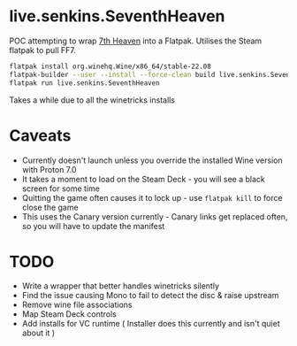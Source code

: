 # live.senkins.SeventhHeaven

POC attempting to wrap [7th Heaven](https://github.com/tsunamods-codes/7th-Heaven) into a Flatpak. Utilises the Steam flatpak to pull FF7.

```sh
flatpak install org.winehq.Wine/x86_64/stable-22.08
flatpak-builder --user --install --force-clean build live.senkins.SeventhHeaven.yml
flatpak run live.senkins.SeventhHeaven
```

Takes a while due to all the winetricks installs


# Caveats

* Currently doesn't launch unless you override the installed Wine version with Proton 7.0
* It takes a moment to load on the Steam Deck - you will see a black screen for some time
* Quitting the game often causes it to lock up - use `flatpak kill` to force close the game
* This uses the Canary version currently - Canary links get replaced often, so you will have to update the manifest

# TODO

* Write a wrapper that better handles winetricks silently
* Find the issue causing Mono to fail to detect the disc & raise upstream
* Remove wine file associations
* Map Steam Deck controls
* Add installs for VC runtime ( Installer does this currently and isn't quiet about it )